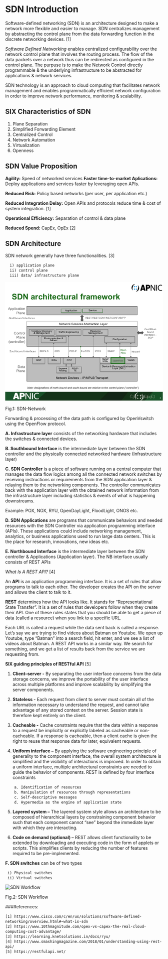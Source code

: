 # SDN Introduction
Software-defined networking (SDN) is an architecture designed to make a network more flexible and easier to manage. SDN centralizes management by abstracting the control plane from the data forwarding function in the discrete networking devices. [1]

*Software Defined Networking* enables centralized configurability over the network control plane that involves the routing process. The flow of the data packets over a network thus can be redirected as configured in the control plane. The purpuse is to make the Network Control directly programmable & the underlying infrastructure to be abstracted for applications & network services. 

SDN technology is an approach to cloud computing that facilitates network management and enables programmatically efficient network configuration in order to improve network performance, monitoring & scalability.

## SIX Characteristics of SDN
1. Plane Separation
2. Simplified Forwarding Element
3. Centralized Control
4. Network Automation
5. Virtualization
6. Openness

## SDN Value Proposition
**Agility:** Speed of networked services
**Faster time-to-market Aplications:** Deploy applications and services faster by leveraging open APIs.

**Reduced Risk:** Policy based networks (per user, per application etc.)

**Reduced Integration Delay:** Open APIs and protocols reduce time & cost of system integration. [1]

**Operational Efficiency:** Separation of control & data plane

**Reduced Spend:** CapEx, OpEx [2]

## SDN Architecture

SDN network generally have three functionalities. [3]

	  i) application plane
 	  ii) control plane
 	  iii) data/ infrastructure plane

![SDN-Network](https://github.com/biplabro/SDN-Crash-Course_Openflow-Mininet-RYU/blob/master/images/sdn-arc-frame.png  "SDN_Network")

Fig.1: SDN-Network

Forwarding & processing of the data path is configured by OpenVswitch using the OpenFlow protocol.

**A. Infrastructure layer** consists of the networking hardware that includes the switches & connected devices. 

**B. Southbound Interface** is the intermediate layer between the SDN controller and the physically connected networked hardware (Infrastructure layer)

**C. SDN Controller** is a piece of software running on a central computer that manages the data flow logics among all the connected network switches by receiving instructions or requirements from the SDN application layer & relaying them to the networking components. The controller communicates back with the application layer with the obtained network information from the infrastructure layer including statistics & events of what is happening downstreams.

Example: POX, NOX, RYU, OpenDayLight, FloodLight, ONOS etc.

**D. SDN Applications** are programs that communicate behaviors and needed resources with the SDN Controller via application programming interface (APIs). These applications could include networking management, analytics, or business applications used to run large data centers. This is the place for research, innovations, new ideas etc. 

**E. Northbound Interface** is the intermediate layer between the SDN controller & Applications (Application layer). The NB interface usually consists of REST APIs

_What Is A REST API?_ [4] 

An **API** is an application programming interface. It is a set of rules that allow programs to talk to each other. The developer creates the API on the server and allows the client to talk to it.

**REST** determines how the API looks like. It stands for “Representational State Transfer”. It is a set of rules that developers follow when they create their API. One of these rules states that you should be able to get a piece of data (called a resource) when you link to a specific URL.

Each URL is called a request while the data sent back is called a response. Let’s say we are trying to find videos about Batman on Youtube. We open up Youtube, type “Batman” into a search field, hit enter, and we see a list of videos about Batman. A REST API works in a similar way. We search for something, and we get a list of results back from the service we are requesting from.

**SIX guiding principles of RESTful API** [5]


1. **Client–server -** By separating the user interface concerns from the data storage concerns, we improve the portability of the user interface across multiple platforms and improve scalability by simplifying the server components.

2. **Stateless -** Each request from client to server must contain all of the information necessary to understand the request, and cannot take advantage of any stored context on the server. Session state is therefore kept entirely on the client.

3. **Cacheable -** Cache constraints require that the data within a response to a request be implicitly or explicitly labeled as cacheable or non-cacheable. If a response is cacheable, then a client cache is given the right to reuse that response data for later, equivalent requests.

4. **Uniform interface –** By applying the software engineering principle of generality to the component interface, the overall system architecture is simplified and the visibility of interactions is improved. In order to obtain a uniform interface, multiple architectural constraints are needed to guide the behavior of components. REST is defined by four interface constraints
```
	a. Identification of resources
	b. Manipulation of resources through representations
	c. Self-descriptive messages
	d. Hypermedia as the engine of application state
```
5. **Layered system –** The layered system style allows an architecture to be composed of hierarchical layers by constraining component behavior such that each component cannot “see” beyond the immediate layer with which they are interacting.

6. **Code on demand (optional) –** REST allows client functionality to be extended by downloading and executing code in the form of applets or scripts. This simplifies clients by reducing the number of features required to be pre-implemented.

**F. SDN switches** can be of two types

	 i) Physical switches
	 ii) Virtual switches
	
![SDN Workflow](https://github.com/biplabro/SDN-hands-on_Openflow-Mininet-RYU/blob/master/images/SDN-Flow.png)

Fig.2: SDN Workflow

###References:
```
[1] https://www.cisco.com/c/en/us/solutions/software-defined-networking/overview.html#~what-is-sdn
[2] https://www.10thmagnitude.com/opex-vs-capex-the-real-cloud-computing-cost-advantage/
[3] https://learning.knetsolutions.in/docs/ryu/
[4] https://www.smashingmagazine.com/2018/01/understanding-using-rest-api/
[5] https://restfulapi.net/
```
